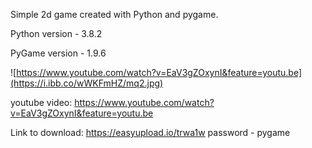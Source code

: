 Simple 2d game created with Python and pygame. 

Python version - 3.8.2

PyGame version - 1.9.6

![https://www.youtube.com/watch?v=EaV3gZOxynI&feature=youtu.be](https://i.ibb.co/wWKFmHZ/mq2.jpg)

youtube video: https://www.youtube.com/watch?v=EaV3gZOxynI&feature=youtu.be

Link to download: https://easyupload.io/trwa1w     password - pygame
